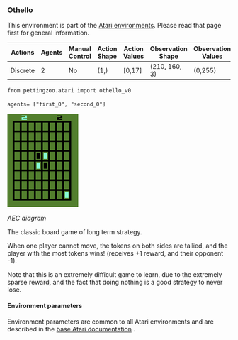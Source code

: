 
### Othello

This environment is part of the [Atari environments](atari). Please read that page first for general information.

| Actions | Agents  | Manual Control | Action Shape | Action Values | Observation Shape | Observation Values |
|---------|---------|----------------|--------------|---------------|-------------------|--------------------|
| Discrete  | 2 | No      | (1,)    | [0,17]         | (210, 160, 3)         | (0,255)            |

`from pettingzoo.atari import othello_v0`

`agents= ["first_0", "second_0"]`

![othello gif](docs/atari/atari_othello.gif)

*AEC diagram*

The classic board game of long term strategy.

When one player cannot move, the tokens on both sides are tallied, and the player with the most tokens wins! (receives +1 reward, and their opponent -1).

Note that this is an extremely difficult game to learn, due to the extremely sparse reward, and the fact that doing nothing is a good strategy to never lose.

#### Environment parameters

Environment parameters are common to all Atari environments and are described in the [base Atari documentation](atari) .
